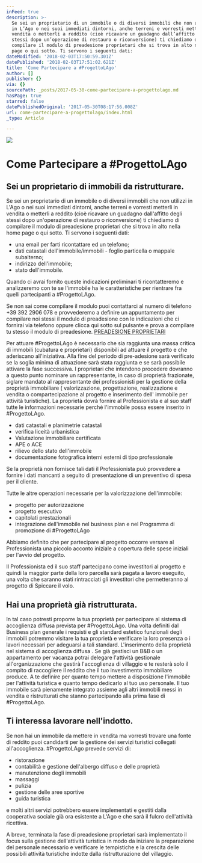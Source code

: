 ```yaml
---
inFeed: true
description: >-
  Se sei un proprietario di un immobile o di diversi immobili che non utilizzi
  in L’Ago o nei suoi immediati dintorni, anche terreni e vorresti metterli in
  vendita o metterli a reddito (cioè ricavare un guadagno dall’affitto degli
  stessi dopo un’operazione di restauro o riconversione) ti chiediamo di
  compilare il modulo di preadesione proprietari che si trova in alto nella home
  page o qui sotto. Ti servono i seguenti dati:
dateModified: '2018-02-03T17:50:59.301Z'
datePublished: '2018-02-03T17:51:02.621Z'
title: 'Come Partecipare a #ProgettoLAgo'
author: []
publisher: {}
via: {}
sourcePath: _posts/2017-05-30-come-partecipare-a-progettolago.md
hasPage: true
starred: false
datePublishedOriginal: '2017-05-30T08:17:56.008Z'
url: come-partecipare-a-progettolago/index.html
_type: Article

---
```

![](https://imgflo.herokuapp.com/graph/2b2431f8e7ba7b0/aa9d844bde34bf530c2f4d8dd6d4bcda/croprotate.jpg?cropheight=2619&cropwidth=4656&degrees=0&input=https%3A%2F%2Fthe-grid-user-content.s3-us-west-2.amazonaws.com%2F6692a01d-db9f-478a-8cda-9e16b25f8aaa.jpg&x=0&y=0)

# Come Partecipare a \#ProgettoLAgo

## Sei un proprietario di immobili da ristrutturare.

Se sei un proprietario di un immobile o di diversi immobili che non utilizzi in L'Ago o nei suoi immediati dintorni, anche terreni e vorresti metterli in vendita o metterli a reddito (cioè ricavare un guadagno dall'affitto degli stessi dopo un'operazione di restauro o riconversione) ti chiediamo di compilare il modulo di preadesione proprietari che si trova in alto nella home page o qui sotto. Ti servono i seguenti dati:

* una email per farti ricontattare ed un telefono;
* dati catastali dell'immobile/immobili - foglio particella o mappale subalterno;
* indirizzo dell'immobile;
* stato dell'immobile.

Quando ci avrai fornito queste indicazioni preliminari ti ricontatteremo e analizzeremo con te se l'immobile ha le caratteristiche per rientrare fra quelli partecipanti a \#ProgettoLAgo. 

Se non sai come compilare il modulo puoi contattarci al numero di telefono +39 392 2906 078 e provvederemo a definire un appuntamento per compilare noi stessi il modulo di preadesione con le indicazioni che ci fornirai via telefono oppure clicca qui sotto sul pulsante e prova a compilare tu stesso il modulo di preadesione.
[PREADESIONE PROPRIETARI][0]

Per attuare \#ProgettoLAgo è necessario che sia raggiunta una massa critica di immobili (cubatura e proprietari) disponibili ad attuare il progetto e che aderiscano all'iniziativa. Alla fine del periodo di pre-adesione sarà verificato se la soglia minima di attuazione sarà stata raggiunta e se sarà possibile attivare la fase successiva. I proprietari che intendono procedere dovranno a questo punto nominare un rappresentante, in caso di proprietà frazionate, siglare mandato al rappresentante dei professionisti per la gestione della proprietà immobiliare ( valorizzazione, progettazione, realizzazione e vendita o compartecipazione al progetto e inserimento dell' immobile per attività turistiche). La proprietà dovrà fornire al Professionista e al suo staff tutte le informazioni necessarie perché l'immobile possa essere inserito in \#ProgettoLAgo.

* dati catastali e planimetrie catastali
* verifica liceità urbanistica
* Valutazione immobiliare certificata
* APE o ACE
* rilievo dello stato dell'immobile
* documentazione fotografica interni esterni di tipo professionale

Se la proprietà non fornisce tali dati il Professionista può provvedere a fornire i dati mancanti a seguito di presentazione di un preventivo di spesa per il cliente.

Tutte le altre operazioni necessarie per la valorizzazione dell'immobile:

* progetto per autorizzazione
* progetto esecutivo
* capitolati prestazionali
* integrazione dell'immobile nel business plan e nel Programma di promozione di \#ProgettoLAgo 

Abbiamo definito che per partecipare al progetto occorre versare al Professionista una piccolo acconto iniziale a copertura delle spese iniziali per l'avvio del progetto.

Il Professionista ed il suo staff partecipano come investitori al progetto e quindi la maggior parte della loro parcella sarà pagata a lavoro eseguito, una volta che saranno stati rintracciati gli investitori che permetteranno al progetto di Spiccare il volo.

## Hai una proprietà già ristrutturata.

In tal caso potresti proporre la tua proprietà per partecipare al sistema di accoglienza diffusa prevista per \#ProgettoLAgo. Una volta definiti dal Business plan generale i requisti e gli standard estetico funzionali degli immobili potremmo visitare la tua proprietà e verificare la loro presenza o i lavori necessari per adeguarsi a tali standard. L'inserimento della proprietà nel sistema di accoglienza diffusa . Se già gestisci un B&B o un appartamento per vacanza potrai delegare l'attività gestionale all'organizzazione che gestirà l'accoglienza di villaggio e te resterà solo il compito di raccogliere il reddito che il tuo investimento immobiliare produce. A te definire per quanto tempo mettere a disposizione l'immobile per l'attività turistica e quanto tempo dedicarlo al tuo uso personale. Il tuo immobile sarà pienamente integrato assieme agli altri immobili messi in vendita e ristrutturati che stanno partecipando alla prima fase di \#ProgettoLAgo.

## Ti interessa lavorare nell'indotto.

Se non hai un immobile da mettere in vendita ma vorresti trovare una fonte di reddito puoi candidarti per la gestione dei servizi turistici collegati all'accoglienza. \#ProgettoLAgo prevede servizi di:

* ristorazione
* contabilità e gestione dell'albergo diffuso e delle proprietà
* manutenzione degli immobili
* massaggi
* pulizia
* gestione delle aree sportive
* guida turistica

e molti altri servizi potrebbero essere implementati e gestiti dalla cooperativa sociale già ora esistente a L'Ago e che sarà il fulcro dell'attività ricettiva.

A breve, terminata la fase di preadesione proprietari sarà implementato il focus sulla gestione dell'attività turistica in modo da iniziare la preparazione del personale necessario e verificare le tempistiche e la crescita delle possibili attività turistiche indotte dalla ristrutturazione del villaggio.

[0]: https://goo.gl/forms/FNH0uvUvbNtGwyH93
